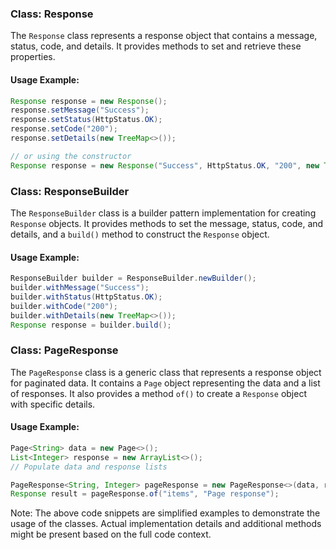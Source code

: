 ### Class: Response

The `Response` class represents a response object that contains a message, status, code, and details. It provides methods to set and retrieve these properties.

#### Usage Example:
```java
Response response = new Response();
response.setMessage("Success");
response.setStatus(HttpStatus.OK);
response.setCode("200");
response.setDetails(new TreeMap<>());

// or using the constructor
Response response = new Response("Success", HttpStatus.OK, "200", new TreeMap<>());
```

### Class: ResponseBuilder

The `ResponseBuilder` class is a builder pattern implementation for creating `Response` objects. It provides methods to set the message, status, code, and details, and a `build()` method to construct the `Response` object.

#### Usage Example:
```java
ResponseBuilder builder = ResponseBuilder.newBuilder();
builder.withMessage("Success");
builder.withStatus(HttpStatus.OK);
builder.withCode("200");
builder.withDetails(new TreeMap<>());
Response response = builder.build();
```

### Class: PageResponse

The `PageResponse` class is a generic class that represents a response object for paginated data. It contains a `Page` object representing the data and a list of responses. It also provides a method `of()` to create a `Response` object with specific details.

#### Usage Example:
```java
Page<String> data = new Page<>();
List<Integer> response = new ArrayList<>();
// Populate data and response lists

PageResponse<String, Integer> pageResponse = new PageResponse<>(data, response);
Response result = pageResponse.of("items", "Page response");
```

Note: The above code snippets are simplified examples to demonstrate the usage of the classes. Actual implementation details and additional methods might be present based on the full code context.

